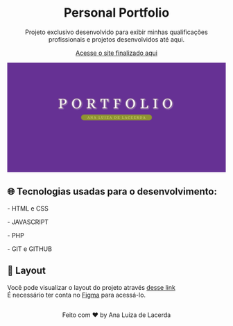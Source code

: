 <h1 align="center"> Personal Portfolio </h1>
<p align="center">Projeto exclusivo desenvolvido para exibir minhas qualificações profissionais e projetos desenvolvidos até aqui.</p>

<p align="center"><a href="https://personallacerdaportfolio.000webhostapp.com" target="_blank">Acesse o site finalizado aqui</a></p>

<div align="center">
  <img src="./img/project_cover.png" alt="Personal Portfolio">
</div>

## 🌐 Tecnologias usadas para o desenvolvimento:

<p> - HTML e CSS</p>
<p> - JAVASCRIPT</p>
<p> - PHP</p>
<p> - GIT e GITHUB</p>

## 🎨 Layout
Você pode visualizar o layout do projeto através <a href="https://www.figma.com/file/CtFmvI0xNB0w0Hn4NMj3DN/Personal_Portfolio?type=design&node-id=15%3A214&mode=design&t=7EoSh8Xc5mkXdNGK-1" target="_blank">desse link</a> <br>
É necessário ter conta no <a href="figma.com">Figma</a> para acessá-lo.

##

<p align="center">Feito com ♥ by Ana Luiza de Lacerda </p>

